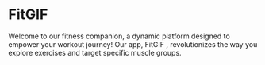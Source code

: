 # FitGIF
Welcome to our fitness companion, a dynamic platform designed to empower your workout journey! Our app, FitGIF , revolutionizes the way you explore exercises and target specific muscle groups.
